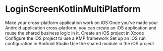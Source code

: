 # LoginScreenKotlinMultiPlatform

Make your cross-platform application work on iOS﻿
Once you've made your Android application cross-platform, you can create an iOS application and reuse the shared business logic in it.
Create an iOS project in Xcode
Configure the iOS project to use a KMP framework
Set up an iOS run configuration in Android Studio
Use the shared module in the iOS project


